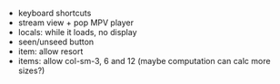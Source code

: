 - keyboard shortcuts
- stream view + pop MPV player
- locals: while it loads, no display
- seen/unseed button
- item: allow resort
- items: allow col-sm-3, 6 and 12 (maybe computation can calc more sizes?)